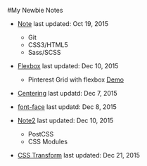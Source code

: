 
#My Newbie Notes

* [Note](https://github.com/estherj-hsu/NewbieNotes/blob/master/note.md) last updated: Oct 19, 2015
   - Git
   - CSS3/HTML5
   - Sass/SCSS

* [Flexbox](https://github.com/estherj-hsu/NewbieNotes/blob/master/flexbox.md) last updated: Dec 10, 2015
   - Pinterest Grid with flexbox [Demo](http://codepen.io/estherj-hsu/pen/bVXOMY)

* [Centering](https://github.com/estherj-hsu/NewbieNotes/blob/master/centering.md) last updatd: Dec 7, 2015

* [font-face](https://github.com/estherj-hsu/NewbieNotes/blob/master/font.md) last updatd: Dec 8, 2015

* [Note2](https://github.com/estherj-hsu/NewbieNotes/blob/master/note2.md) last updated: Dec 10, 2015
   - PostCSS
   - CSS Modules
* [CSS Transform](https://github.com/estherj-hsu/NewbieNotes/blob/master/CSS%20transform.md) last updated: Dec 21, 2015
